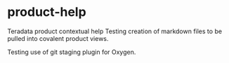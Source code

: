 # product-help
Teradata product contextual help
Testing creation of markdown files to be pulled into covalent product views.

Testing use of git staging plugin for Oxygen.